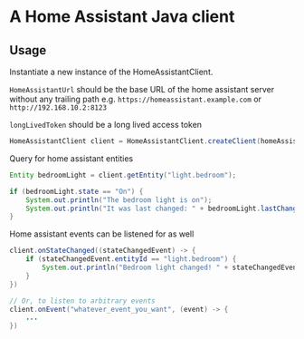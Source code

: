 # A Home Assistant Java client

## Usage

Instantiate a new instance of the HomeAssistantClient.

`HomeAssistantUrl` should be the base URL of the home assistant server without any trailing path e.g. `https://homeassistant.example.com` or `http://192.168.10.2:8123`

`longLivedToken` should be a long lived access token

```java
HomeAssistantClient client = HomeAssistantClient.createClient(homeAssistantUrl, longLivedToken);
```

Query for home assistant entities

```java
Entity bedroomLight = client.getEntity("light.bedroom");

if (bedroomLight.state == "On") {
    System.out.println("The bedroom light is on");
    System.out.println("It was last changed: " + bedroomLight.lastChanged)
}
```

Home assistant events can be listened for as well

```java
client.onStateChanged((stateChangedEvent) -> {
    if (stateChangedEvent.entityId == "light.bedroom") {
        System.out.println("Bedroom light changed! " + stateChangedEvent.newState)
    }
})

// Or, to listen to arbitrary events
client.onEvent("whatever_event_you_want", (event) -> {
    ...
})
```